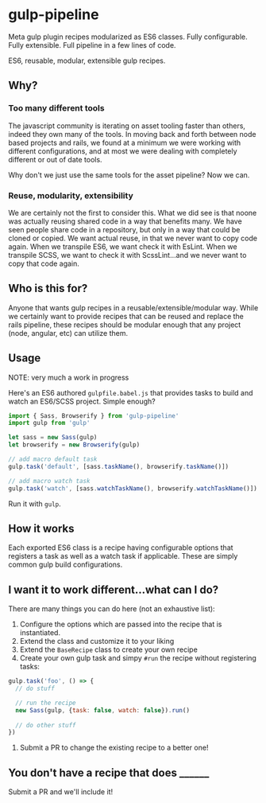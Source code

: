 # gulp-pipeline
Meta gulp plugin recipes modularized as ES6 classes. Fully configurable. Fully extensible. Full pipeline in a few lines of code.

ES6, reusable, modular, extensible gulp recipes.

## Why?

### Too many different tools
The javascript community is iterating on asset tooling faster than others, indeed they own many of the tools.  In moving back and forth between node based projects and rails, we found at a minimum we were working with different configurations, and at most we were dealing with completely different or out of date tools.

Why don't we just use the same tools for the asset pipeline?  Now we can.  

### Reuse, modularity, extensibility
We are certainly not the first to consider this.  What we did see is that noone was actually reusing shared code in a way that benefits many.  We have seen people share code in a repository, but only in a way that could be cloned or copied.  We want actual reuse, in that we never want to copy code again. When we transpile ES6, we want check it with EsLint.  When we transpile SCSS, we want to check it with ScssLint...and we never want to copy that code again.

## Who is this for?
Anyone that wants gulp recipes in a reusable/extensible/modular way.  While we certainly want to provide recipes that can be reused and replace the rails pipeline, these recipes should be modular enough that any project (node, angular, etc) can utilize them.

## Usage
NOTE: very much a work in progress

Here's an ES6 authored `gulpfile.babel.js` that provides tasks to build and watch an ES6/SCSS project.  Simple enough?
 
```javascript
import { Sass, Browserify } from 'gulp-pipeline'
import gulp from 'gulp'

let sass = new Sass(gulp)
let browserify = new Browserify(gulp)

// add macro default task
gulp.task('default', [sass.taskName(), browserify.taskName()])

// add macro watch task
gulp.task('watch', [sass.watchTaskName(), browserify.watchTaskName()])
```

Run it with `gulp`.

## How it works
Each exported ES6 class is a recipe having configurable options that registers a task as well as a watch task if applicable.  These are simply common gulp build configurations.

## I want it to work different...what can I do?
There are many things you can do here (not an exhaustive list):
1.  Configure the options which are passed into the recipe that is instantiated.
1. Extend the class and customize it to your liking
1. Extend the `BaseRecipe` class to create your own recipe
1. Create your own gulp task and simpy `#run` the recipe without registering tasks:
```javascript
gulp.task('foo', () => {
  // do stuff

  // run the recipe
  new Sass(gulp, {task: false, watch: false}).run()
  
  // do other stuff
})
```
1. Submit a PR to change the existing recipe to a better one!


## You don't have a recipe that does ______
Submit a PR and we'll include it!
